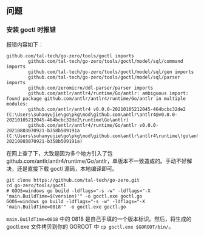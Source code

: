 ## 问题
### 安装 goctl 时报错
报错内容如下：

```
github.com/tal-tech/go-zero/tools/goctl imports
        github.com/tal-tech/go-zero/tools/goctl/model/sql/command imports
        github.com/tal-tech/go-zero/tools/goctl/model/sql/gen imports
        github.com/tal-tech/go-zero/tools/goctl/model/sql/parser imports
        github.com/zeromicro/ddl-parser/parser imports
        github.com/antlr/antlr4/runtime/Go/antlr: ambiguous import: found package github.com/antlr/antlr4/runtime/Go/antlr in multiple modules:
        github.com/antlr/antlr4 v0.0.0-20210105212045-464bcbc32de2 (C:\Users\suhanyujie\go\pkg\mod\github.com\antlr\antlr4@v0.0.0-20210105212045-464bcbc32de2\runtime\Go\antlr)
        github.com/antlr/antlr4/runtime/Go/antlr v0.0.0-20210803070921-b358b509191a (C:\Users\suhanyujie\go\pkg\mod\github.com\antlr\antlr4\runtime\!go\antlr@v0.0.0-20210803070921-b358b509191a)
```

在网上查了下，大致是因为多个地方引入了包 github.com/antlr/antlr4/runtime/Go/antlr，单版本不一致造成的。手动不好解决，还是直接下载 goctl 源码，本地编译即可。

```shell
git clone https://github.com/tal-tech/go-zero.git
cd go-zero/tools/goctl
# GOOS=windows go build -ldflags="-s -w" -ldflags="-X 'main.BuildTime=$(version)'" -o goctl.exe goctl.go
GOOS=windows go build -ldflags="-s -w" -ldflags="-X 'main.BuildTime=0818'" -o goctl.exe goctl.go
```

`main.BuildTime=0818` 中的 0818 是自己手填的一个版本标识。然后，将生成的 goctl.exe 文件拷贝到你的 GOROOT 中 `cp goctl.exe $GOROOT/bin/`。
